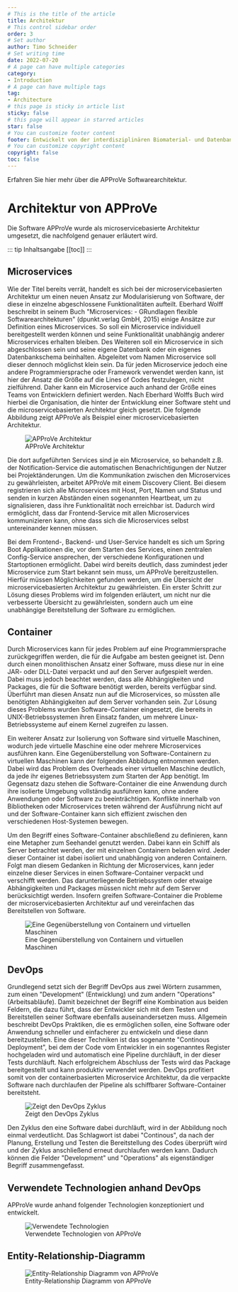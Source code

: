 ```yaml
---
# This is the title of the article
title: Architektur
# This control sidebar order
order: 3
# Set author
author: Timo Schneider
# Set writing time
date: 2022-07-20
# A page can have multiple categories
category:
- Introduction
# A page can have multiple tags
tag:
- Architecture
# this page is sticky in article list
sticky: false
# this page will appear in starred articles
star: false
# You can customize footer content
footer: Entwickelt von der interdisziplinären Biomaterial- und Datenbank Frankfurt (iBDF)
# You can customize copyright content
copyright: false
toc: false
---
```


Erfahren Sie hier mehr über die APProVe Softwarearchitektur.

<!-- more -->

# Architektur von APProVe
Die Software APProVe wurde als microservicebasierte Architektur umgesetzt, die nachfolgend genauer erläutert wird.

::: tip Inhaltsangabe
[[toc]]
:::

## Microservices
Wie der Titel bereits verrät, handelt es sich bei der microservicebasierten Architektur um einen neuen Ansatz zur Modularisierung von Software, der diese in einzelne abgeschlossene Funktionalitäten aufteilt. Eberhard Wolff beschreibt in seinem Buch "Microservices: - GRundlagen flexible Softwarearchitekturen" (dpunkt.verlag GmbH, 2015) einige Ansätze zur Definition eines Microservices. So soll ein Microservice individuell bereitgestellt werden können und seine Funktionalität unabhängig anderer Microservices erhalten bleiben. Des Weiteren soll ein Microservice in sich abgeschlossen sein und seine eigene Datenbank oder ein eigenes Datenbankschema beinhalten. Abgeleitet vom Namen Microservice soll dieser dennoch möglichst klein sein. Da für jeden Microservice jedoch eine andere Programmiersprache oder Framework verwendet werden kann, ist hier der Ansatz die Größe auf die Lines of Codes festzulegen, nicht zielführend. Daher kann ein Microservice auch anhand der Größe eines Teams von Entwicklern definiert werden. Nach Eberhard Wolffs Buch wird hierbei die Organisation, die hinter der Entwicklung einer Software steht und die microservicebasierten Architektur gleich gesetzt.
Die folgende Abbildung zeigt APProVe als Beispiel einer microservicebasierten Architektur.

<figure>
  <div class="container">
    <label for="Container">
    <img :src="$withBase('/img/architecture/APProVe-Micro-Architektur.png')" alt="APProVe Architektur">
    </label>
      <figcaption>APProVe Architektur</figcaption>
  </div>
</figure>

Die dort aufgeführten Services sind je ein Microservice, so behandelt z.B. der Notification-Service die automatischen Benachrichtigungen der Nutzer bei Projektänderungen. Um die Kommunikation zwischen den Microservices zu gewährleisten, arbeitet APProVe mit einem Discovery Client. Bei diesem registrieren sich alle Microservices mit Host, Port, Namen und Status und senden in kurzen Abständen einen sogenannten Heartbeat, um zu signalisieren, dass ihre Funktionalität noch erreichbar ist. Dadurch wird ermöglicht, dass dar Frontend-Service mit allen Microservices kommunizieren kann, ohne dass sich die Microservices selbst untereinander kennen müssen.

Bei dem Frontend-, Backend- und User-Service handelt es sich um Spring Boot Applikationen die, vor dem Starten des Services, einen zentralen Config-Service ansprechen, der verschiedene Konfigurationen und Startoptionen ermöglicht. Dabei wird bereits deutlich, dass zumindest jeder Microservice zum Start bekannt sein muss, um APProVe bereitzustellen. Hierfür müssen Möglichkeiten gefunden werden, um die Übersicht der microservicebasierten Architektur zu gewährleisten. Ein erster Schritt zur Lösung dieses Problems wird im folgenden erläutert, um nicht nur die verbesserte Übersicht zu gewährleisten, sondern auch um eine unabhängige Bereitstellung der Software zu ermöglichen.


## Container

Durch Microservices kann für jedes Problem auf eine Programmiersprache zurückgegriffen werden, die für die Aufgabe am besten geeignet ist. Denn durch einen monolithischen Ansatz einer Software, muss diese nur in eine JAR- oder DLL-Datei verpackt und auf den Server aufgespielt werden. Dabei muss jedoch beachtet werden, dass alle Abhängigkeiten und Packages, die für die Software benötigt werden, bereits verfügbar sind. Überführt man diesen Ansatz nun auf die Microservices, so müssten alle benötigten Abhängigkeiten auf dem Server vorhanden sein. Zur Lösung dieses Problems wurden Software-Container eingesetzt, die bereits in UNIX-Betriebssystemen ihren Einsatz fanden, um mehrere Linux-Betriebssysteme auf einem Kernel zugreifen zu lassen.

Ein weiterer Ansatz zur Isolierung von Software sind virtuelle Maschinen, wodurch jede virtuelle Maschine eine oder mehrere Microservices ausführen kann. Eine Gegenüberstellung von Software-Containern zu virtuellen Maschinen kann der folgenden Abbildung entnommen werden. Dabei wird das Problem des Overheads einer virtuellen Maschine deutlich, da jede ihr eigenes Betriebssystem zum Starten der App benötigt. Im Gegensatz dazu stehen die Software-Container die eine Anwendung durch ihre isolierte Umgebung vollständig ausführen kann, ohne andere Anwendungen oder Software zu beeinträchtigen. Konflikte innerhalb von Bibliotheken oder Microservices treten während der Ausführung nicht auf und der Software-Container kann sich effizient zwischen den verschiedenen Host-Systemen bewegen.

Um den Begriff eines Software-Container abschließend zu definieren, kann eine Metapher zum Seehandel genutzt werden. Dabei kann ein Schiff als Server betrachtet werden, der mit einzelnen Containern beladen wird. Jeder dieser Container ist dabei isoliert und unabhängig von anderen Containern. Folgt man diesem Gedanken in Richtung der Microservices, kann jeder einzelne dieser Services in einen Software-Container verpackt und verschifft werden. Das darunterliegende Betriebssystem oder etwaige Abhängigkeiten und Packages müssen nicht mehr auf dem Server berücksichtigt werden. Insofern greifen Software-Container die Probleme der microservicebasierten Architektur auf und vereinfachen das Bereitstellen von Software.

<figure>
  <div class="container">
    <label for="Container">
    <img :src="$withBase('/img/architecture/container-vs-vm2.png')" alt="Eine Gegenüberstellung von Containern und virtuellen Maschinen">
    </label>
      <figcaption>Eine Gegenüberstellung von Containern und virtuellen Maschinen</figcaption>
  </div>
</figure>

## DevOps

Grundlegend setzt sich der Begriff DevOps aus zwei Wörtern zusammen, zum einen "Development" (Entwicklung) und zum andern "Operations" (Arbeitsabläufe). Damit bezeichnet der Begriff eine Kombination aus beiden Feldern, die dazu führt, dass der Entwickler sich mit dem Testen und Bereitstellen seiner Software ebenfalls auseinandersetzen muss. Allgemein beschreibt DevOps Praktiken, die es ermöglichen sollen, eine Software oder Anwendung schneller und einfacherer zu entwickeln und diese dann bereitzustellen.
Eine dieser Techniken ist das sogenannte "Continous Deployment", bei dem der Code vom Entwickler in ein sogenanntes Register hochgeladen wird und automatisch eine Pipeline durchläuft, in der dieser Tests durchläuft. Nach erfolgreichem Abschluss der Tests wird das Package bereitgestellt und kann produktiv verwendet werden. DevOps profitiert somit von der containerbasierten Microservice Architektur, da die verpackte Software nach durchlaufen der Pipeline als schiffbarer Software-Container bereitsteht.

<figure>
  <div class="container">
    <label for="DevOps">
      <img :src="$withBase('/img/architecture/devops_cycle.png')" alt="Zeigt den DevOps Zyklus">
    </label>
    <figcaption>Zeigt den DevOps Zyklus</figcaption>
  </div>
</figure>

Den Zyklus den eine Software dabei durchläuft, wird in der Abbildung noch einmal verdeutlicht. Das Schlagwort ist dabei "Continous", da nach der Planung, Erstellung und Testen die Bereitstellung des Codes überprüft wird und der Zyklus anschließend erneut durchlaufen werden kann. Dadurch können die Felder "Development" und "Operations" als eigenständiger Begriff zusammengefasst.

## Verwendete Technologien anhand DevOps
APProVe wurde anhand folgender Technologien konzeptioniert und entwickelt.

<figure>
  <div class="container">
    <label for="Technologien">
      <img :src="$withBase('/img/architecture/DevOps-Technology.png')" alt="Verwendete Technologien">
    </label>
    <figcaption>Verwendete Technologien von APProVe</figcaption>
  </div>
</figure>


## Entity-Relationship-Diagramm

<figure>
  <div class="container">
    <label for="Entity">
       <img :src="$withBase('/img/architecture/Datenbank-Entity-Relation.jpg')" alt="Entity-Relationship Diagramm von APProVe">
    </label>
      <figcaption>Entity-Relationship Diagramm von APProVe</figcaption>
  </div>
</figure>
